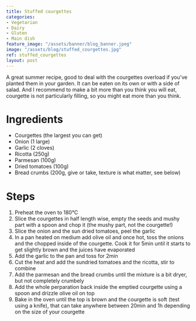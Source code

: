 ```yaml
---
title: Stuffed courgettes
categories:
- Vegetarian
- Dairy
- Gluten
- Main dish
feature_image: "/assets/banner/blog_banner.jpeg"
image: "/assets/blog/stuffed_courgettes.jpg"
ref: stuffed_courgettes
layout: post
---
```


A great summer recipe, good to deal with the courgettes overload if you've planted them in your garden. It can be eaten on its own or with a side of salad. And I recommend to make a bit more than you think you will eat, courgette is not particularly filling, so you might eat more than you think. 

<!-- more -->

# Ingredients
- Courgettes (the largest you can get)
- Onion (1 large)
- Garlic (2 cloves)
- Ricotta (250g)
- Parmesan (100g)
- Dried tomatoes (100g)
- Bread crumbs (200g, give or take, texture is what matter, see below)

# Steps
1. Preheat the oven to 180°C
2. Slice the courgettes in half length wise, empty the seeds and mushy part with a spoon and chop it (the mushy part, not the courgette!)
3. Slice the onion and the sun dried tomatoes, peel the garlic
4. In a pan heated on medium add olive oil and once hot, toss the onions and the chopped inside of the courgette. Cook it for 5min until it starts to get slightly brown and the juices have evaporated
5. Add the garlic to the pan and toss for 2min 
6. Cut the heat and add the sundried tomatoes and the ricotta, stir to combine
7. Add the parmesan and the bread crumbs until the mixture is a bit dryer, but not completely crumbely
8. Add the whole perparation back inside the emptied courgette using a spoon and drizzle olive oil on top
9. Bake in the oven until the top is brown and the courgette is soft (test using a knife), that can take anywhere between 20min and 1h depending on the size of your courgette
